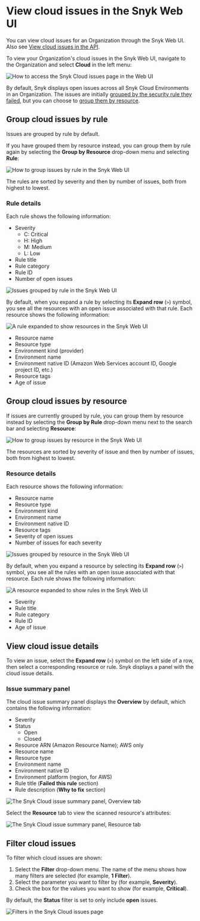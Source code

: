 # View cloud issues in the Snyk Web UI

You can view cloud issues for an Organization through the Snyk Web UI. Also see [View cloud issues in the API](view-cloud-issues-in-the-api.md).

To view your Organization's cloud issues in the Snyk Web UI, navigate to the Organization and select **Cloud** in the left menu:

![How to access the Snyk Cloud issues page in the Web UI](../../../.gitbook/assets/snyk-cloud-access-issues-page-2.png)

By default, Snyk displays open issues across all Snyk Cloud Environments in an Organization. The issues are initially [grouped by the security rule they failed](view-cloud-issues-in-the-snyk-web-ui.md#group-cloud-issues-by-rule), but you can choose to [group them by resource](view-cloud-issues-in-the-snyk-web-ui.md#group-cloud-issues-by-resource).

## Group cloud issues by rule

Issues are grouped by rule by default.

If you have grouped them by resource instead, you can group them by rule again by selecting the **Group by Resource** drop-down menu and selecting **Rule**:

![How to group issues by rule in the Snyk Web UI](../../../.gitbook/assets/how-to-group-by-rule-2.png)

The rules are sorted by severity and then by number of issues, both from highest to lowest.

### Rule details

Each rule shows the following information:

* Severity
  * C: Critical
  * H: High
  * M: Medium
  * L: Low
* Rule title
* Rule category
* Rule ID
* Number of open issues

![Issues grouped by rule in the Snyk Web UI](../../../.gitbook/assets/snyk-cloud-grouped-by-rule-2.png)

By default, when you expand a rule by selecting its **Expand row** (`>`) symbol, you see all the resources with an open issue associated with that rule. Each resource shows the following information:

![A rule expanded to show resources in the Snyk Web UI](../../../.gitbook/assets/snyk-cloud-grouped-by-rule-resource-3.png)

* Resource name
* Resource type
* Environment kind (provider)
* Environment name
* Environment native ID (Amazon Web Services account ID, Google project ID, etc.)
* Resource tags
* Age of issue

## Group cloud issues by resource

If issues are currently grouped by rule, you can group them by resource instead by selecting the **Group by Rule** drop-down menu next to the search bar and selecting **Resource**:

![How to group issues by resource in the Snyk Web UI](../../../.gitbook/assets/how-to-group-by-resource-2.png)

The resources are sorted by severity of issue and then by number of issues, both from highest to lowest.

### Resource details

Each resource shows the following information:

* Resource name
* Resource type
* Environment kind
* Environment name
* Environment native ID
* Resource tags
* Severity of open issues
* Number of issues for each severity

![Issues grouped by resource in the Snyk Web UI](../../../.gitbook/assets/snyk-cloud-grouped-by-resource-2.png)

By default, when you expand a resource by selecting its **Expand row** (`>`) symbol, you see all the rules with an open issue associated with that resource. Each rule shows the following information:

![A resource expanded to show rules in the Snyk Web UI](../../../.gitbook/assets/snyk-cloud-grouped-by-resource-rule-3.png)

* Severity
* Rule title
* Rule category
* Rule ID
* Age of issue

## View cloud issue details

To view an issue, select the **Expand row** (`>`) symbol on the left side of a row, then select a corresponding resource or rule. Snyk displays a panel with the cloud issue details.

### Issue summary panel

The cloud issue summary panel displays the **Overview** by default, which contains the following information:

* Severity
* Status
  * Open
  * Closed
* Resource ARN (Amazon Resource Name); AWS only
* Resource name
* Resource type
* Environment name
* Environment native ID
* Environment platform (region, for AWS)
* Rule title (**Failed this rule** section)
* Rule description (**Why to fix** section)

![The Snyk Cloud issue summary panel, Overview tab](../../../.gitbook/assets/snyk-cloud-issue-panel-overview.png)

Select the **Resource** tab to view the scanned resource's attributes:

![The Snyk Cloud issue summary panel, Resource tab](../../../.gitbook/assets/snyk-cloud-issue-panel-resource.png)

## Filter cloud issues

To filter which cloud issues are shown:

1. Select the **Filter** drop-down menu. The name of the menu shows how many filters are selected (for example, **1 Filter**).
2. Select the parameter you want to filter by (for example, **Severity**).
3. Check the box for the values you want to show (for example, **Critical**).

By default, the **Status** filter is set to only include **open** issues.

![Filters in the Snyk Cloud issues page](../../../.gitbook/assets/snyk-cloud-issue-filters-2.png)
